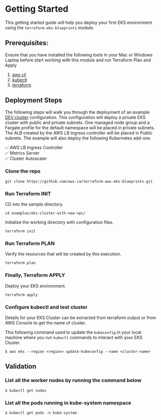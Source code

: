 # Getting Started

This getting started guide will help you deploy your first EKS environment using the `terraform-eks-blueprints` module.

## Prerequisites:

Ensure that you have installed the following tools in your Mac or Windows Laptop before start working with this module and run Terraform Plan and Apply

1. [aws cli](https://docs.aws.amazon.com/cli/latest/userguide/install-cliv2.html)
3. [kubectl](https://Kubernetes.io/docs/tasks/tools/)
4. [terraform](https://learn.hashicorp.com/tutorials/terraform/install-cli)

## Deployment Steps

The following steps will walk you through the deployment of an example [DEV cluster](https://github.com/aws-ia/terraform-aws-eks-blueprints/blob/main/examples/eks-cluster-with-new-vpc/main.tf) configuration.
This configuration will deploy a private EKS cluster with public and private subnets.
One managed node group and a Fargate profile for the default namespace will be placed in private subnets. The ALB created by the AWS LB Ingress controller will be placed in Public subnets. The example will also deploy the following Kubernetes add-ons

✅  AWS LB Ingress Controller\
✅  Metrics Server\
✅  Cluster Autoscaler

### Clone the repo

```shell script
git clone https://github.com/aws-ia/terraform-aws-eks-blueprints.git
```

### Run Terraform INIT

CD into the sample directory.

```shell script
cd examples/eks-cluster-with-new-vpc/
```

Initialize the working directory with configuration files.

```shell script
terraform init
```

### Run Terraform PLAN

Verify the resources that will be created by this execution.

```shell script
terraform plan
```

### Finally, Terraform APPLY

Deploy your EKS environment.

```shell script
terraform apply
```

### Configure kubectl and test cluster

Details for your EKS Cluster can be extracted from terraform output or from AWS Console to get the name of cluster.

This following command used to update the `kubeconfig` in your local machine where you run `kubectl` commands to interact with your EKS Cluster.

```
$ aws eks --region <region> update-kubeconfig --name <cluster-name>
```

## Validation

### List all the worker nodes by running the command below

```
$ kubectl get nodes
```

### List all the pods running in kube-system namespace

```
$ kubectl get pods -n kube-system
```

